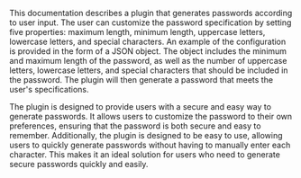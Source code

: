 This documentation describes a plugin that generates passwords according to user input. The user can customize the password specification by setting five properties: maximum length, minimum length, uppercase letters, lowercase letters, and special characters. An example of the configuration is provided in the form of a JSON object. The object includes the minimum and maximum length of the password, as well as the number of uppercase letters, lowercase letters, and special characters that should be included in the password. The plugin will then generate a password that meets the user's specifications. 

The plugin is designed to provide users with a secure and easy way to generate passwords. It allows users to customize the password to their own preferences, ensuring that the password is both secure and easy to remember. Additionally, the plugin is designed to be easy to use, allowing users to quickly generate passwords without having to manually enter each character. This makes it an ideal solution for users who need to generate secure passwords quickly and easily.